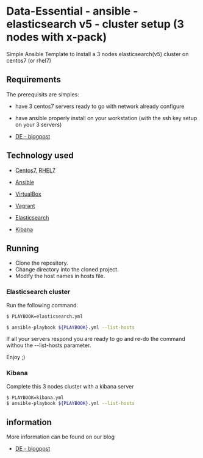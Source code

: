 # Data-Essential - ansible - elasticsearch v5 - cluster setup (3 nodes with x-pack)
Simple Ansible Template to Install a 3 nodes elasticsearch(v5) cluster on centos7 (or rhel7)

## Requirements
The prerequisits are simples:
* have 3 centos7 servers ready to go with network already configure
* have ansible properly install on your workstation (with the ssh key setup on your 3 servers)

* [DE - blogpost ](https://www.data-essential.com/category/blog/)

## Technology used

* [Centos7](https://www.centos.org/download/), [RHEL7](https://access.redhat.com/downloads)
* [Ansible](http://docs.ansible.com/ansible/)
* [VirtualBox](https://www.virtualbox.org/)
* [Vagrant](https://www.vagrantup.com/docs/getting-started/)

* [Elasticsearch](https://www.elastic.co/guide/en/elasticsearch/reference/current/index.html)
* [Kibana](https://www.elastic.co/guide/en/kibana/current/index.html)


## Running

* Clone the repository.
* Change directory into the cloned project.
* Modify the host names in hosts file.

### Elasticsearch cluster
Run the following command.

```sh
$ PLAYBOOK=elasticsearch.yml

$ ansible-playbook ${PLAYBOOK}.yml --list-hosts
```
If all your servers respond you are ready to go and re-do the command withou the --list-hosts parameter.

Enjoy ;)

### Kibana
Complete this 3 nodes cluster with a kibana server

```sh
$ PLAYBOOK=kibana.yml
$ ansible-playbook ${PLAYBOOK}.yml --list-hosts
```

## information

More information can be found on our blog
* [DE - blogpost ](https://www.data-essential.com/category/blog/)
